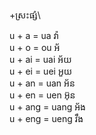 +ស្រះផ្សំ\

u + a = ua វ៉ា\
u + o = ou អ័\
u + ai = uai អ័យ\
u + ei = uei អួយ\
u + an = uan អ័ន\
u + en = uen អ៊ុន\
u + ang = uang អ័ង\
u + eng = ueng វឹង
